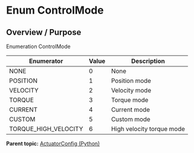 # Enum ControlMode

## Overview / Purpose

Enumeration ControlMode

|Enumerator|Value|Description|
|----------|-----|-----------|
|NONE|0|None|
|POSITION|1|Position mode|
|VELOCITY|2|Velocity mode|
|TORQUE|3|Torque mode|
|CURRENT|4|Current mode|
|CUSTOM|5|Custom mode|
|TORQUE\_HIGH\_VELOCITY|6|High velocity torque mode|

**Parent topic:** [ActuatorConfig \(Python\)](../../summary_pages/ActuatorConfig.md)

